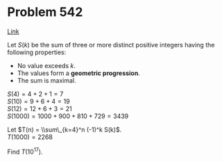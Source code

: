 # Problem 542

[Link](https://projecteuler.net/problem=542)

Let $S(k)$ be the sum of three or more distinct positive integers having the following properties:

*   No value exceeds $k$.
*   The values form a **geometric progression**.
*   The sum is maximal.

$S(4) = 4 + 2 + 1 = 7$  
$S(10) = 9 + 6 + 4 = 19$  
$S(12) = 12 + 6 + 3 = 21$  
$S(1000) = 1000 + 900 + 810 + 729 = 3439$

Let $T(n) = \\sum\_{k=4}^n (-1)^k S(k)$.  
$T(1000) = 2268$

Find $T(10^{17})$.